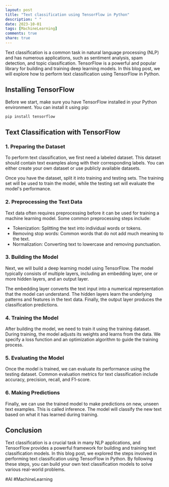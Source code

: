 ```yaml
---
layout: post
title: "Text classification using TensorFlow in Python"
description: " "
date: 2023-10-01
tags: [MachineLearning]
comments: true
share: true
---
```


Text classification is a common task in natural language processing (NLP) and has numerous applications, such as sentiment analysis, spam detection, and topic classification. TensorFlow is a powerful and popular library for building and training deep learning models. In this blog post, we will explore how to perform text classification using TensorFlow in Python.

## Installing TensorFlow

Before we start, make sure you have TensorFlow installed in your Python environment. You can install it using pip:

```python
pip install tensorflow
```

## Text Classification with TensorFlow

### 1. Preparing the Dataset

To perform text classification, we first need a labeled dataset. This dataset should contain text examples along with their corresponding labels. You can either create your own dataset or use publicly available datasets.

Once you have the dataset, split it into training and testing sets. The training set will be used to train the model, while the testing set will evaluate the model's performance.

### 2. Preprocessing the Text Data

Text data often requires preprocessing before it can be used for training a machine learning model. Some common preprocessing steps include:

- Tokenization: Splitting the text into individual words or tokens.
- Removing stop words: Common words that do not add much meaning to the text.
- Normalization: Converting text to lowercase and removing punctuation.

### 3. Building the Model

Next, we will build a deep learning model using TensorFlow. The model typically consists of multiple layers, including an embedding layer, one or more hidden layers, and an output layer.

The embedding layer converts the text input into a numerical representation that the model can understand. The hidden layers learn the underlying patterns and features in the text data. Finally, the output layer produces the classification predictions.

### 4. Training the Model

After building the model, we need to train it using the training dataset. During training, the model adjusts its weights and learns from the data. We specify a loss function and an optimization algorithm to guide the training process.

### 5. Evaluating the Model

Once the model is trained, we can evaluate its performance using the testing dataset. Common evaluation metrics for text classification include accuracy, precision, recall, and F1-score.

### 6. Making Predictions

Finally, we can use the trained model to make predictions on new, unseen text examples. This is called inference. The model will classify the new text based on what it has learned during training.

## Conclusion

Text classification is a crucial task in many NLP applications, and TensorFlow provides a powerful framework for building and training text classification models. In this blog post, we explored the steps involved in performing text classification using TensorFlow in Python. By following these steps, you can build your own text classification models to solve various real-world problems.

#AI #MachineLearning